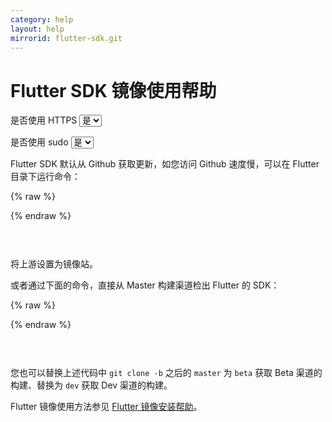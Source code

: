 ```yaml
---
category: help
layout: help
mirrorid: flutter-sdk.git
---
```


# Flutter SDK 镜像使用帮助

<form class="form-inline">
<div class="form-group">
	<label>是否使用 HTTPS</label>
	<select id="http-select" class="form-control content-select" data-target="#content-0,#content-1">
	  <option data-http_protocol="https://" selected>是</option>
	  <option data-http_protocol="http://">否</option>
	</select>
</div>
</form>


<form class="form-inline">
<div class="form-group">
	<label>是否使用 sudo</label>
	<select id="sudo-select" class="form-control content-select" data-target="#content-0,#content-1">
	  <option data-sudo="sudo " selected>是</option>
	  <option data-sudo="">否</option>
	</select>
</div>
</form>



Flutter SDK 默认从 Github 获取更新，如您访问 Github 速度慢，可以在 Flutter 目录下运行命令：



{% raw %}
<script id="template-0" type="x-tmpl-markup">
git remote set-url origin {{http_protocol}}{{mirror}}
</script>
{% endraw %}

<p></p>

<pre>
<code id="content-0" class="language-plaintext" data-template="#template-0" data-select="#http-select,#sudo-select">
</code>
</pre>


将上游设置为镜像站。

或者通过下面的命令，直接从 Master 构建渠道检出 Flutter 的 SDK：



{% raw %}
<script id="template-1" type="x-tmpl-markup">
git clone -b master {{http_protocol}}{{mirror}}
./flutter-sdk/bin/flutter --version
</script>
{% endraw %}

<p></p>

<pre>
<code id="content-1" class="language-plaintext" data-template="#template-1" data-select="#http-select,#sudo-select">
</code>
</pre>


您也可以替换上述代码中 `git clone -b` 之后的 `master` 为 `beta` 获取 Beta 渠道的构建、替换为 `dev` 获取 Dev 渠道的构建。

Flutter 镜像使用方法参见 [Flutter 镜像安装帮助](/help/flutter)。

